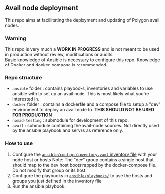 ## Avail node deployment

This repo aims at facillitating the deployment and updating of Polygon avail nodes.

### Warning
This repo is very much a **WORK IN PROGRESS** and is not meant to be used in production without review, modifications or audits.<br>
Basic knowledge of Ansible is necessary to configure this repo. Knowledge of Docker and docker-compose is recommended.

### Repo structure
 * `ansible` folder : contains playbooks, inventories and variables to use ansible with to set up an avail node. This is most likely what you're interested in.
 * `docker` folder : contains a dockerfile and a compose file to setup a "dev" environment to deploy an avail node to. **THIS SHOULD NOT BE USED FOR PRODUCTION**
 * `nomad-testing` : submodule for development of this repo.
 * `avail` : submodule containing the avail-node sources. Not directly used by the ansible playbook and serves as reference only.

### How to use
 1. Configure the [`ansible/configs/inventory.yaml` inventory file](/ansible/configs/inventory.yaml) with your node host or hosts
    Note: The "dev" group contains a single host that should map to the dev host bootstrapped by the docker-compose file. Do not modify that group or its host.
 2. Configure the playbooks in [`ansible/playbooks/`](/ansible/playbooks/) to use the hosts and groups you just defined in the inventory file
 3. Run the ansible playbook.
